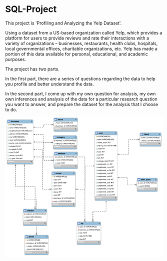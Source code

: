 # SQL-Project
This project is 'Profiling and Analyzing the Yelp Dataset'.


Using a dataset from a US-based organization called Yelp, which provides a platform for users to provide reviews and rate their interactions with a variety of organizations – businesses, restaurants, health clubs, hospitals, local governmental offices, charitable organizations, etc. Yelp has made a portion of this data available for personal, educational, and academic purposes.


The project has two parts.


In the first part, there are a series of questions regarding the data to help you profile and better understand the data.


In the second part, I come up with my own question for analysis, my own own inferences and analysis of the data for a particular research question you want to answer, and prepare the dataset for the analysis that I choose to do. 

![image](http://github.com/AlexaWu/SQL-Project/raw/master/Yelp%20Dataset%20ER%20Diagram.png)
